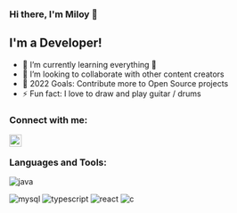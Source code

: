 ### Hi there, I'm Miloy 👋 



## I'm a Developer!


- 🌱 I’m currently learning everything 🤣
- 👯 I’m looking to collaborate with other content creators
- 🥅 2022 Goals: Contribute more to Open Source projects
- ⚡ Fun fact: I love to draw and play guitar / drums

### Connect with me:

[<img align="left" alt="codeSTACKr | LinkedIn" width="22px" src="https://cdn.jsdelivr.net/npm/simple-icons@v3/icons/linkedin.svg" />][linkedin]
<br />

### Languages and Tools:

![java](https://user-images.githubusercontent.com/81033586/149385465-871e2d90-899d-43ee-9931-8f15f97b96a6.png)

![mysql](https://user-images.githubusercontent.com/81033586/149385469-32107531-a0a9-486e-9081-6988441d8c0f.png)
![typescript](https://user-images.githubusercontent.com/81033586/149385473-e9eef5a9-b884-478e-9e99-89f98713f2a6.png)
![react](https://user-images.githubusercontent.com/81033586/149385480-037a4053-097a-4fbb-ab74-73c27c2eb78d.png)
![c](https://user-images.githubusercontent.com/81033586/149385536-d2fa6f4d-e408-4e3d-9dd1-b3fa9e615645.png)

<br />
<br />




[linkedin]: https://www.linkedin.com/in/s-m-miloy-rahman-8a2b0b209/
